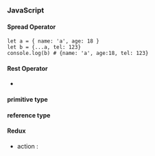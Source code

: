 ### JavaScript

####  Spread Operator
```
let a = { name: 'a', age: 18 }
let b = {...a, tel: 123}
console.log(b) # {name: 'a', age:18, tel: 123}
```

#### Rest Operator
-

#### primitive type

#### reference type

#### Redux
- action :
